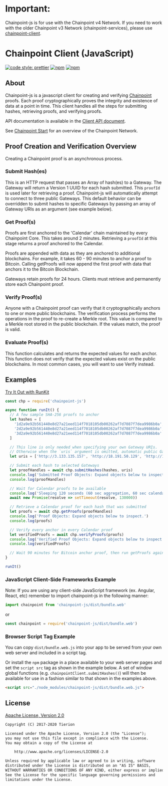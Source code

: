 # Important:

Chainpoint-js is for use with the Chainpoint v4 Network. If you need to work with the older Chainpoint v3 Network (chainpoint-services), please use [chainpoint-client](https://www.npmjs.com/package/chainpoint-client).

# Chainpoint Client (JavaScript)

[![code style: prettier](https://img.shields.io/badge/code_style-prettier-ff69b4.svg?style=flat-square)](https://github.com/prettier/prettier)
[![npm](https://img.shields.io/npm/l/chainpoint-js.svg)](https://www.npmjs.com/package/chainpoint-js)
[![npm](https://img.shields.io/npm/v/chainpoint-js.svg)](https://www.npmjs.com/package/chainpoint-js)

## About

Chainpoint-js is a javascript client for creating and verifying [Chainpoint](https://chainpoint.org) proofs. Each proof cryptographically proves the integrity and existence of data at a point in time. This client handles all the steps for submitting hashes, retrieving proofs, and verifying proofs.

API documentation is available in the [Client API document](https://github.com/chainpoint/chainpoint-js/blob/master/API.md).

See [Chainpoint Start](https://github.com/chainpoint/chainpoint-start) for an overview of the Chainpoint Network.

## Proof Creation and Verification Overview

Creating a Chainpoint proof is an asynchronous process.

### Submit Hash(es)

This is an HTTP request that passes an Array of hash(es) to a Gateway. The Gateway will return a Version 1 UUID for each hash submitted. This `proofId` is used later for retrieving a proof. Chainpoint-js will automatically attempt to connect to three public Gateways. This default behavior can be overridden to submit hashes to specific Gateways by passing an array of Gateway URIs as an argument (see example below).

### Get Proof(s)

Proofs are first anchored to the 'Calendar' chain maintained by every Chainpoint Core. This takes around 2 minutes. Retrieving a `proofId` at this stage returns a proof anchored to the Calendar.

Proofs are appended with data as they are anchored to additional blockchains. For example, it takes 60 - 90 minutes to anchor a proof to Bitcoin. Calling getProofs will now append the first proof with data that anchors it to the Bitcoin Blockchain.

Gateways retain proofs for 24 hours. Clients must retrieve and permanently store each Chainpoint proof.

### Verify Proof(s)

Anyone with a Chainpoint proof can verify that it cryptographically anchors to one or more public blockchains. The verification process performs the operations in the proof to re-create a Merkle root. This value is compared to a Merkle root stored in the public blockchain. If the values match, the proof is valid.

### Evaluate Proof(s)

This function calculates and returns the expected values for each anchor. This function does not verify that the expected values exist on the public blockchains. In most common cases, you will want to use Verify instead.

## Examples

[Try It Out with RunKit](https://runkit.com/jacohend/tierion-chainpoint-js-example)

```javascript
const chp = require('chainpoint-js')

async function runIt() {
  // A few sample SHA-256 proofs to anchor
  let hashes = [
    '1d2a9e92b561440e8d27a21eed114f7018105db00262af7d7087f7dea9986b0a',
    '2d2a9e92b561440e8d27a21eed114f7018105db00262af7d7087f7dea9986b0a',
    '3d2a9e92b561440e8d27a21eed114f7018105db00262af7d7087f7dea9986b0a'
  ]

  // This line is only needed when specifying your own Gateway URIs.
  // Otherwise when the `uris` argument is omitted, automatic public Gateway discovery will be used.
  let uris = ['http://3.133.135.157', 'http://18.191.50.129', 'http://18.224.185.143']

  // Submit each hash to selected Gateways
  let proofHandles = await chp.submitHashes(hashes, uris)
  console.log('Submitted Proof Objects: Expand objects below to inspect.')
  console.log(proofHandles)

  // Wait for Calendar proofs to be available
  console.log('Sleeping 120 seconds (60 sec aggregation, 60 sec calendar) to wait for proofs to generate...')
  await new Promise(resolve => setTimeout(resolve, 130000))

  // Retrieve a Calendar proof for each hash that was submitted
  let proofs = await chp.getProofs(proofHandles)
  console.log('Proof Objects: Expand objects below to inspect.')
  console.log(proofs)

  // Verify every anchor in every Calendar proof
  let verifiedProofs = await chp.verifyProofs(proofs)
  console.log('Verified Proof Objects: Expand objects below to inspect.')
  console.log(verifiedProofs)

  // Wait 90 minutes for Bitcoin anchor proof, then run getProofs again
}

runIt()
```

### JavaScript Client-Side Frameworks Example

Note: If you are using any client-side JavaScript framework (ex. Angular, React, etc) remember to import chainpoint-js in the following manner:

```js
import chainpoint from 'chainpoint-js/dist/bundle.web'
```

or

```js
const chainpoint = require('chainpoint-js/dist/bundle.web')
```

### Browser Script Tag Example

You can copy `dist/bundle.web.js` into your app to be served from your own web server and included in a script tag.

Or install the `npm` package in a place available to your web server pages and set the `script src` tag as shown in the example below. A set of window global functions (e.g. `chainpointClient.submitHashes()`) will then be available for use in a fashion similar to that shown in the examples above.

```html
<script src="./node_modules/chainpoint-js/dist/bundle.web.js">
```

## License

[Apache License, Version 2.0](https://opensource.org/licenses/Apache-2.0)

```txt
Copyright (C) 2017-2020 Tierion

Licensed under the Apache License, Version 2.0 (the "License");
you may not use this file except in compliance with the License.
You may obtain a copy of the License at

    http://www.apache.org/licenses/LICENSE-2.0

Unless required by applicable law or agreed to in writing, software
distributed under the License is distributed on an "AS IS" BASIS,
WITHOUT WARRANTIES OR CONDITIONS OF ANY KIND, either express or implied.
See the License for the specific language governing permissions and
limitations under the License.
```
